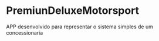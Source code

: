 # PremiunDeluxeMotorsport
APP desenvolvido para representar o sistema simples de um concessionaria 
